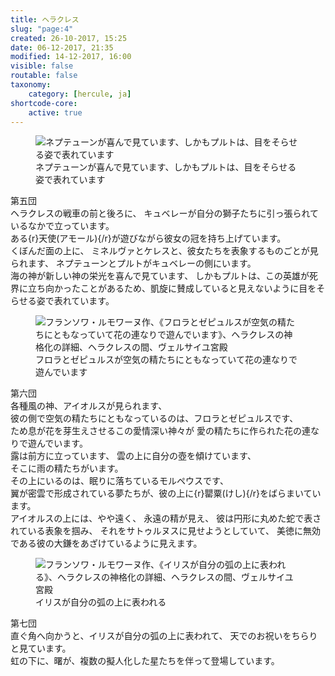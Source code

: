 ```yaml
---
title: ヘラクレス
slug: "page:4"
created: 26-10-2017, 15:25
date: 06-12-2017, 21:35
modified: 14-12-2017, 16:00
visible: false
routable: false
taxonomy:
    category: [hercule, ja]
shortcode-core:
    active: true
---
```

<figure><picture>
<source
sizes="(max-width: 767px) 98vw, (min-width: 959px) 50vw, 86vw"
srcset="
/user/sites/docs/pages/01.home/02.versailles/01.palais/01.hercule/04.hercule_4/hercule7-280.webp 280w,
/user/sites/docs/pages/01.home/02.versailles/01.palais/01.hercule/04.hercule_4/hercule7-380.webp 380w,
/user/sites/docs/pages/01.home/02.versailles/01.palais/01.hercule/04.hercule_4/hercule7-480.webp 480w,
/user/sites/docs/pages/01.home/02.versailles/01.palais/01.hercule/04.hercule_4/hercule7-640.webp 640w,
/user/sites/docs/pages/01.home/02.versailles/01.palais/01.hercule/04.hercule_4/hercule7-840.webp 840w,
/user/sites/docs/pages/01.home/02.versailles/01.palais/01.hercule/04.hercule_4/hercule7-1280.webp 1280w,
/user/sites/docs/pages/01.home/02.versailles/01.palais/01.hercule/04.hercule_4/hercule7-1600.webp 1600w,
/user/sites/docs/pages/01.home/02.versailles/01.palais/01.hercule/04.hercule_4/hercule7-1920.webp 1920w"
type="image/webp" />
<img src="/user/sites/docs/pages/01.home/02.versailles/01.palais/01.hercule/04.hercule_4/hercule7-640.jpg" alt="ネプテューンが喜んで見ています、しかもプルトは、目をそらせる姿で表れています" title="ネプテューンが喜んで見ています、しかもプルトは、目をそらせる姿で表れています"
sizes="(max-width: 767px) 98vw, (min-width: 959px) 50vw, 86vw"
srcset="
/user/sites/docs/pages/01.home/02.versailles/01.palais/01.hercule/04.hercule_4/hercule7-280.jpg 280w,
/user/sites/docs/pages/01.home/02.versailles/01.palais/01.hercule/04.hercule_4/hercule7-380.jpg 380w,
/user/sites/docs/pages/01.home/02.versailles/01.palais/01.hercule/04.hercule_4/hercule7-480.jpg 480w,
/user/sites/docs/pages/01.home/02.versailles/01.palais/01.hercule/04.hercule_4/hercule7-640.jpg 640w,
/user/sites/docs/pages/01.home/02.versailles/01.palais/01.hercule/04.hercule_4/hercule7-840.jpg 840w,
/user/sites/docs/pages/01.home/02.versailles/01.palais/01.hercule/04.hercule_4/hercule7-1280.jpg 1280w,
/user/sites/docs/pages/01.home/02.versailles/01.palais/01.hercule/04.hercule_4/hercule7-1600.jpg 1600w,
/user/sites/docs/pages/01.home/02.versailles/01.palais/01.hercule/04.hercule_4/hercule7-1920.jpg 1920w" />
</picture><figcaption>ネプテューンが喜んで見ています、しかもプルトは、目をそらせる姿で表れています</figcaption></figure>

第五団  
ヘラクレスの戦車の前と後ろに、
キュベレーが自分の獅子たちに引っ張られているなかで立っています。  
ある{r}天使(アモール){/r}が遊びながら彼女の冠を持ち上げています。  
くぼんだ面の上に、
ミネルヴァとケレスと、彼女たちを表象するものごとが見られます、
ネプテューンとプルトがキュベレーの側にいます。  
海の神が新しい神の栄光を喜んで見ています、
しかもプルトは、この英雄が死界に立ち向かったことがあるため、凱旋に賛成していると見えないように目をそらせる姿で表れています。

<figure><picture>
<source
sizes="(max-width: 767px) 98vw, (min-width: 959px) 50vw, 86vw"
srcset="
/user/sites/docs/pages/01.home/02.versailles/01.palais/01.hercule/04.hercule_4/hercule8-280.webp 280w,
/user/sites/docs/pages/01.home/02.versailles/01.palais/01.hercule/04.hercule_4/hercule8-380.webp 380w,
/user/sites/docs/pages/01.home/02.versailles/01.palais/01.hercule/04.hercule_4/hercule8-480.webp 480w,
/user/sites/docs/pages/01.home/02.versailles/01.palais/01.hercule/04.hercule_4/hercule8-640.webp 640w,
/user/sites/docs/pages/01.home/02.versailles/01.palais/01.hercule/04.hercule_4/hercule8-840.webp 840w,
/user/sites/docs/pages/01.home/02.versailles/01.palais/01.hercule/04.hercule_4/hercule8-1280.webp 1280w,
/user/sites/docs/pages/01.home/02.versailles/01.palais/01.hercule/04.hercule_4/hercule8-1600.webp 1600w,
/user/sites/docs/pages/01.home/02.versailles/01.palais/01.hercule/04.hercule_4/hercule8-1920.webp 1920w"
type="image/webp" />
<img src="/user/sites/docs/pages/01.home/02.versailles/01.palais/01.hercule/04.hercule_4/hercule8-640.jpg" alt="フランソワ・ルモワーヌ作、《フロラとゼピュルスが空気の精たちにともなっていて花の連なりで遊んでいます》、ヘラクレスの神格化の詳細、ヘラクレスの間、ヴェルサイユ宮殿" title="フランソワ・ルモワーヌ作、《フロラとゼピュルスが空気の精たちにともなっていて花の連なりで遊んでいます》、ヘラクレスの神格化の詳細、ヘラクレスの間、ヴェルサイユ宮殿" usemap="#img_hercule5"
sizes="(max-width: 767px) 98vw, (min-width: 959px) 50vw, 86vw"
srcset="
/user/sites/docs/pages/01.home/02.versailles/01.palais/01.hercule/04.hercule_4/hercule8-280.jpg 280w,
/user/sites/docs/pages/01.home/02.versailles/01.palais/01.hercule/04.hercule_4/hercule8-380.jpg 380w,
/user/sites/docs/pages/01.home/02.versailles/01.palais/01.hercule/04.hercule_4/hercule8-480.jpg 480w,
/user/sites/docs/pages/01.home/02.versailles/01.palais/01.hercule/04.hercule_4/hercule8-640.jpg 640w,
/user/sites/docs/pages/01.home/02.versailles/01.palais/01.hercule/04.hercule_4/hercule8-840.jpg 840w,
/user/sites/docs/pages/01.home/02.versailles/01.palais/01.hercule/04.hercule_4/hercule8-1280.jpg 1280w,
/user/sites/docs/pages/01.home/02.versailles/01.palais/01.hercule/04.hercule_4/hercule8-1600.jpg 1600w,
/user/sites/docs/pages/01.home/02.versailles/01.palais/01.hercule/04.hercule_4/hercule8-1920.jpg 1920w" />
</picture><figcaption>フロラとゼピュルスが空気の精たちにともなっていて花の連なりで遊んでいます</figcaption></figure>

第六団  
各種風の神、アイオルスが見られます、  
彼の側で空気の精たちにともなっているのは、フロラとゼピュルスです、  
ため息が花を芽生えさせるこの愛情深い神々が
愛の精たちに作られた花の連なりで遊んでいます。  
露は前方に立っています、
雲の上に自分の壺を傾けています、  
そこに雨の精たちがいます。  
その上にいるのは、眠りに落ちているモルペウスです、  
翼が密雲で形成されている夢たちが、彼の上に{r}罌粟(けし){/r}をばらまいています。  
アイオルスの上には、やや遠く、
永遠の精が見え、
彼は円形に丸めた蛇で表されている表象を掴み、
それをサトゥルヌスに見せようとしていて、
美徳に無効である彼の大鎌をあざけているように見えます。

<figure><picture>
<source
sizes="(max-width: 767px) 98vw, (min-width: 959px) 50vw, 86vw"
srcset="
/user/sites/docs/pages/01.home/02.versailles/01.palais/01.hercule/04.hercule_4/hercule9-280.webp 280w,
/user/sites/docs/pages/01.home/02.versailles/01.palais/01.hercule/04.hercule_4/hercule9-380.webp 380w,
/user/sites/docs/pages/01.home/02.versailles/01.palais/01.hercule/04.hercule_4/hercule9-480.webp 480w,
/user/sites/docs/pages/01.home/02.versailles/01.palais/01.hercule/04.hercule_4/hercule9-640.webp 640w,
/user/sites/docs/pages/01.home/02.versailles/01.palais/01.hercule/04.hercule_4/hercule9-840.webp 840w,
/user/sites/docs/pages/01.home/02.versailles/01.palais/01.hercule/04.hercule_4/hercule9-1280.webp 1280w,
/user/sites/docs/pages/01.home/02.versailles/01.palais/01.hercule/04.hercule_4/hercule9-1600.webp 1600w,
/user/sites/docs/pages/01.home/02.versailles/01.palais/01.hercule/04.hercule_4/hercule9-1920.webp 1920w"
type="image/webp" />
<img src="/user/sites/docs/pages/01.home/02.versailles/01.palais/01.hercule/04.hercule_4/hercule9-640.jpg" alt="フランソワ・ルモワーヌ作、《イリスが自分の弧の上に表われる》、ヘラクレスの神格化の詳細、ヘラクレスの間、ヴェルサイユ宮殿" title="フランソワ・ルモワーヌ作、《イリスが自分の弧の上に表われる》、ヘラクレスの神格化の詳細、ヘラクレスの間、ヴェルサイユ宮殿"
sizes="(max-width: 767px) 98vw, (min-width: 959px) 50vw, 86vw"
srcset="
/user/sites/docs/pages/01.home/02.versailles/01.palais/01.hercule/04.hercule_4/hercule9-280.jpg 280w,
/user/sites/docs/pages/01.home/02.versailles/01.palais/01.hercule/04.hercule_4/hercule9-380.jpg 380w,
/user/sites/docs/pages/01.home/02.versailles/01.palais/01.hercule/04.hercule_4/hercule9-480.jpg 480w,
/user/sites/docs/pages/01.home/02.versailles/01.palais/01.hercule/04.hercule_4/hercule9-640.jpg 640w,
/user/sites/docs/pages/01.home/02.versailles/01.palais/01.hercule/04.hercule_4/hercule9-840.jpg 840w,
/user/sites/docs/pages/01.home/02.versailles/01.palais/01.hercule/04.hercule_4/hercule9-1280.jpg 1280w,
/user/sites/docs/pages/01.home/02.versailles/01.palais/01.hercule/04.hercule_4/hercule9-1600.jpg 1600w,
/user/sites/docs/pages/01.home/02.versailles/01.palais/01.hercule/04.hercule_4/hercule9-1920.jpg 1920w" />
</picture><figcaption>イリスが自分の弧の上に表われる</figcaption></figure>

第七団  
直ぐ角へ向かうと、イリスが自分の弧の上に表われて、
天でのお祝いをちらりと見ています。  
虹の下に、曙が、複数の擬人化した星たちを伴って登場しています。